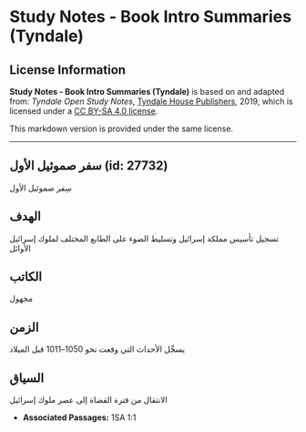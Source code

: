 # Study Notes - Book Intro Summaries (Tyndale)

## License Information

**Study Notes - Book Intro Summaries (Tyndale)** is based on and adapted from: _Tyndale Open Study Notes_, [Tyndale House Publishers](https://tyndaleopenresources.com/), 2019, which is licensed under a [CC BY-SA 4.0 license](https://creativecommons.org/licenses/by-sa/4.0/legalcode.en).

This markdown version is provided under the same license.



--------------------------------

## سفر صموئيل الأول (id: 27732)

سِفر صموئيل الأول

الهدف
-----

تسجيل تأسيس مملكة إسرائيل وتسليط الضوء على الطابع المختلف لملوك إسرائيل الأوائل

الكاتب
------

مجهول

الزمن
-----

يسجِّل الأحداث التي وقعت نحو 1050–1011 قبل الميلاد

السياق
------

الانتقال من فترة القضاة إلى عصر ملوك إسرائيل

* **Associated Passages:** 1SA 1:1

